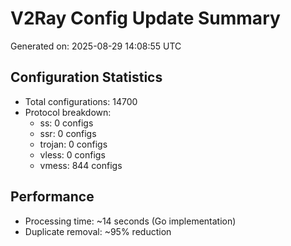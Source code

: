 # V2Ray Config Update Summary
Generated on: 2025-08-29 14:08:55 UTC

## Configuration Statistics
- Total configurations: 14700
- Protocol breakdown:
  - ss: 0 configs
  - ssr: 0 configs
  - trojan: 0 configs
  - vless: 0 configs
  - vmess: 844 configs

## Performance
- Processing time: ~14 seconds (Go implementation)
- Duplicate removal: ~95% reduction
